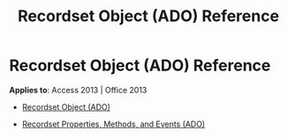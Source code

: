 ﻿---
title: Recordset Object (ADO) Reference
TOCTitle: Recordset Object (ADO)
ms:assetid: 276c0dcb-2327-4035-b604-ef181a1490cd
ms:mtpsurl: https://msdn.microsoft.com/library/JJ249037(v=office.15)
ms:contentKeyID: 48543837
ms.date: 09/18/2015
mtps_version: v=office.15
---

# Recordset Object (ADO) Reference


**Applies to**: Access 2013 | Office 2013



  - [Recordset Object (ADO)](recordset-object-ado.md)

  - [Recordset Properties, Methods, and Events (ADO)](recordset-properties-methods-and-events-ado.md)

